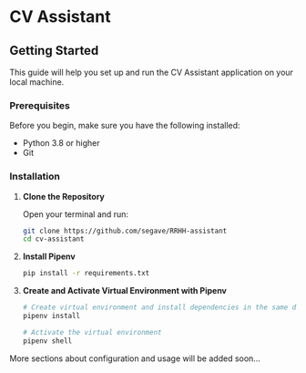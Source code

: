 # CV Assistant

## Getting Started

This guide will help you set up and run the CV Assistant application on your local machine.

### Prerequisites

Before you begin, make sure you have the following installed:
- Python 3.8 or higher
- Git

### Installation

1. **Clone the Repository**

   Open your terminal and run:
   ```bash
   git clone https://github.com/segave/RRHH-assistant
   cd cv-assistant
   ```

2. **Install Pipenv**

   ```bash
   pip install -r requirements.txt
   ```

3. **Create and Activate Virtual Environment with Pipenv**

   ```bash
   # Create virtual environment and install dependencies in the same directory as the project
   pipenv install

   # Activate the virtual environment
   pipenv shell
   ```

More sections about configuration and usage will be added soon...